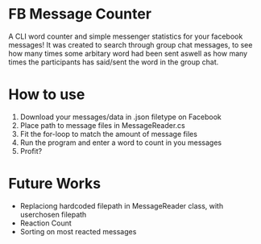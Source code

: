 # FB Message Counter
A CLI word counter and simple messenger statistics for your facebook messages!
It was created to search through group chat messages, to see how many times some arbitary word had been sent aswell as how many times the participants has said/sent the word in the group chat.

# How to use
1. Download your messages/data in .json filetype on Facebook
2. Place path to message files in MessageReader.cs
3. Fit the for-loop to match the amount of message files
4. Run the program and enter a word to count in you messages
5. Profit?

# Future Works
- Replaciong hardcoded filepath in MessageReader class, with userchosen filepath
- Reaction Count
- Sorting on most reacted messages
